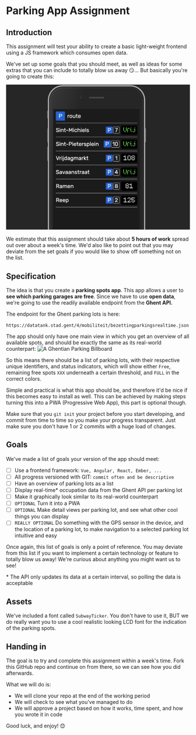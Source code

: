 # Parking App Assignment

## Introduction

This assignment will test your ability to create a basic light-weight frontend using a JS framework which consumes open data.

We've set up some goals that you should meet, as well as ideas for some extras that you can include to totally blow us away 😏... But basically you're going to create this:

![What the result could look like](samples/sample.png)

We estimate that this assignment should take about **5 hours of work** spread out over about a week's time. We'd also like to point out that you may deviate from the set goals if you would like to show off something not on the list.

## Specification

The idea is that you create a **parking spots app**. This app allows a user to **see which parking garages are free**. Since we have to use **open data**, we're going to use the readily available endpoint from the **Ghent API.**

The endpoint for the Ghent parking lots is here:
```
https://datatank.stad.gent/4/mobiliteit/bezettingparkingsrealtime.json
```

The app should only have one main view in which you get an overview of all available spots, and should be exactly the same as its real-world counterpart:
![A Ghentian Parking Billboard](https://stad.gent/sites/default/files/styles/sidebar_full_width/public/page/images/VGS.jpg?itok=0rg6LeJv)

So this means there should be a list of parking lots, with their respective unique identifiers, and status indicators, which will show either `Free`, remaining free spots `XXX` underneath a certain threshold, and `FULL` in the correct colors.

Simple and practical is what this app should be, and therefore it'd be nice if this becomes easy to install as well. This can be achieved by making steps turning this into a PWA (Progressive Web App), this part is optional though.

Make sure that you `git init` your project before you start developing, and commit from time to time so you make your progress transparent. Just make sure you don't have 1 or 2 commits with a huge load of changes.

## Goals

We've made a list of goals your version of the app should meet:
- [ ] Use a frontend framework: `Vue, Angular, React, Ember, ...`
- [ ] All progress versioned with GIT: `commit often and be descriptive`
- [ ] Have an overview of parking lots as a list
- [ ] Display real-time* occupation data from the Ghent API per parking lot
- [ ] Make it graphically look similar to its real-world counterpart
- [ ] `OPTIONAL` Turn it into a PWA
- [ ] `OPTIONAL` Make detail views per parking lot, and see what other cool things you can display
- [ ] `REALLY OPTIONAL` Do something with the GPS sensor in the device, and the location of a parking lot, to make navigation to a selected parking lot intuitive and easy

Once again, this list of goals is only a point of reference. You may deviate from this list if you want to implement a certain technology or feature to totally blow us away! We're curious about anything you might want us to see!

\* The API only updates its data at a certain interval, so polling the data is acceptable

## Assets

We've included a font called `SubwayTicker`. You don't have to use it, BUT we do really want you to use a cool realistic looking LCD font for the indication of the parking spots.

## Handing in

The goal is to try and complete this assignment within a week's time. Fork this GitHub repo and continue on from there, so we can see how you did afterwards.

What we will do is:
* We will clone your repo at the end of the working period
* We will check to see what you've managed to do
* We will approve a project based on how it works, time spent, and how you wrote it in code

Good luck, and enjoy! 😊
